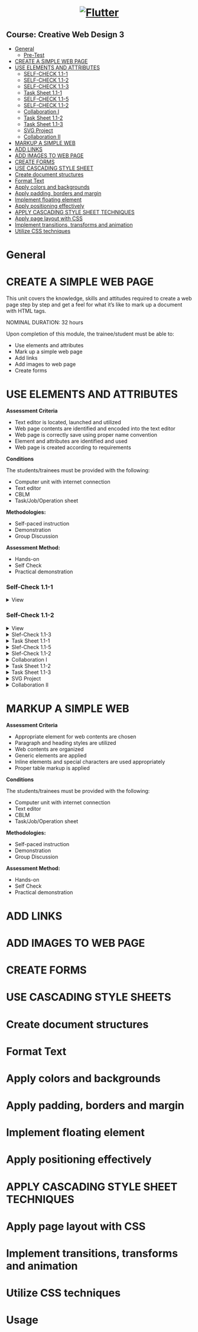<a href="https://flutter.dev/">
  <h1 align="center">
      <img alt="Flutter" src="https://jasontapar.gnomio.com/pix/moodlelogo.png">
  </h1>
</a>

## Course: Creative Web Design 3

   * [General](#general)
      * [Pre-Test](#general)
   * [CREATE A SIMPLE WEB PAGE](#create-a-simple-web-page)
   * [USE ELEMENTS AND ATTRIBUTES](#use-elements-and-attributes)
      * [SELF-CHECK 1.1-1](#self-check-1.1-1)
      * [SELF-CHECK 1.1-2](#self-check-1-1-2)
      * [SELF-CHECK 1.1-3](#self-check-1-1-3)
      * [Task Sheet 1.1-1](#task-sheet-1-1-1)
      * [SELF-CHECK 1.1-5](#self-check-1-1-5)
      * [SELF-CHECK 1.1-2](#self-check-1-1-5)
      * [Collaboration I](#collaboration-i)
      * [Task Sheet 1.1-2](#task-sheet-1-1-2)
      * [Task Sheet 1.1-3](#task-sheet-1-1-3)
      * [SVG Project](#svg-project)
      * [Collaboration II](#collaboration-ii)
   * [MARKUP A SIMPLE WEB](#markup-a-simple-web)
   * [ADD LINKS](#add-links)
   * [ADD IMAGES TO WEB PAGE](#add-images-to-web-page)
   * [CREATE FORMS](#create-forms)
   * [USE CASCADING STYLE SHEET](#use-casecading-style-sheet)
   * [Create document structures](#create-document-structures)
   * [Format Text](#format-text)
   * [Apply colors and backgrounds](#apply-colors-and-backgrounds)
   * [Apply padding, borders and margin](#apply-padding-borders-and-margin)
   * [Implement floating element](#implement-floating-element)
   * [Apply positioning effectively](#apply-positioning-effectively)
   * [APPLY CASCADING STYLE SHEET TECHNIQUES](#apply-cascading-style-sheet-techniques)
   * [Apply page layout with CSS](#apply-page-layout-with-css)
   * [Implement transitions, transforms and animation](#implement-transitions-transforms-and-animations)
   * [Utilize CSS techniques](#utilize-css-techniques)


General
=====


CREATE A SIMPLE WEB PAGE
=====

This unit covers the knowledge, skills and attitudes required to create a web page step by step and get a feel for what it’s like to mark up a document with HTML tags.

NOMINAL DURATION: 32 hours


Upon completion of this module, the trainee/student must be able to:

  * Use elements and attributes
  * Mark up a simple web page
  * Add links
  * Add images to web page
  * Create forms


USE ELEMENTS AND ATTRIBUTES
=====

**Assessment Criteria**

  * Text editor is located, launched and utilized
  * Web page contents are identified and encoded into the text editor
  * Web page is correctly save using proper name convention<br>
  * Element and attributes are identified and used<br>
  * Web page is created according to requirements

**Conditions**

The students/trainees must be provided with the following:

 * Computer unit with internet connection
 * Text editor
 * CBLM
 * Task/Job/Operation sheet

**Methodologies:**

 * Self-paced instruction
 * Demonstration
 * Group Discussion

**Assessment Method:**

 * Hands-on
 * Self Check
 * Practical demonstration

### Self-Check 1.1-1

<details>
<summary>View</summary>
- [9Anime](https://9anime.to/)
</details>

### Self-Check 1.1-2

<details>
<summary>View</summary>
- [9Anime](https://9anime.to/)
</details>

<details>
<summary>Slef-Check 1.1-3</summary>
- [9Anime](https://9anime.to/)
</details>

<details>
<summary>Task Sheet 1.1-1</summary>
- [9Anime](https://9anime.to/)
</details>

<details>
<summary>Slef-Check 1.1-5</summary>
- [9Anime](https://9anime.to/)
</details>

<details>
<summary>Slef-Check 1.1-2</summary>
- [9Anime](https://9anime.to/)
</details>

<details>
<summary>Collaboration I</summary>
- [9Anime](https://9anime.to/)
</details>

<details>
<summary>Task Sheet 1.1-2</summary>
- [9Anime](https://9anime.to/)
</details>

<details>
<summary>Task Sheet 1.1-3</summary>
- [9Anime](https://9anime.to/)
</details>

<details>
<summary>SVG Project</summary>
  
- SVG 1 - STAR

```html
<!DOCTYPE html>
<html>
<head>
  <title>SVG 1 - STAR</title>
</head>
<body>
  <svg width="200" height="200" viewBox="-100 -100 200 200">
    <g transform="translate(0 5)">
      <g>
        <polygon points="0,0 36,-50 0,-100" fill="#EDD8B7" />
        <polygon points="0,0 -36,-50 0,-100" fill="#E5C39C" />
      </g>
      <g transform="rotate(72)">
        <polygon points="0,0 36,-50 0,-100" fill="#EDD8B7" />
        <polygon points="0,0 -36,-50 0,-100" fill="#E5C39C" />
      </g>
      <g transform="rotate(-72)">
        <polygon points="0,0 36,-50 0,-100" fill="#EDD8B7" />
        <polygon points="0,0 -36,-50 0,-100" fill="#E5C39C" />
      </g>
      <g transform="rotate(144)">
        <polygon points="0,0 36,-50 0,-100" fill="#EDD8B7" />
        <polygon points="0,0 -36,-50 0,-100" fill="#E5C39C" />
      </g>
      <g transform="rotate(-144)">
        <polygon points="0,0 36,-50 0,-100" fill="#EDD8B7" />
        <polygon points="0,0 -36,-50 0,-100" fill="#E5C39C" />
      </g>
    </g>
  </svg>
</body>
</html>
```

- SVG 2 - SNOWFLEAKS

```html
<!DOCTYPE html>
<html>
<head>
  <title>SVG 2 - SNOWFLEAKS</title>
</head>
<body>
  <p class="sheesh">Name: <strong>Clyde Bustamante</strong></p>
  <svg width="200" height="200" viewBox="-100 -100 200 200">
    <defs>
      <path
        id="branch"
        d="
          M 0 0 L 0 -90
          M 0 -20 L 20 -34
          M 0 -20 L -20 -34
          M 0 -40 L 20 -54
          M 0 -40 L -20 -54
          M 0 -60 L 20 -74
          M 0 -60 L -20 -74"
        stroke="#E5C39C"
        stroke-width="5"
      />
    </defs>

    <use href="#branch" />
    <use href="#branch" transform="rotate(60)" />
    <use href="#branch" transform="rotate(120)" />
    <use href="#branch" transform="rotate(180)" />
    <use href="#branch" transform="rotate(240)" />
    <use href="#branch" transform="rotate(300)" />
  </svg>
</body>
</html>
```

- SVG 3 - BEAR

```html
<!DOCTYPE html>
<html>
<head>
<head>
  <title>SVG 3 - BEAR</title>
</head>
  <style>
    .gingerbread .body {
      fill: #cd803d;
    }

    .gingerbread .eye {
      fill: white;
    }

    .gingerbread .mouth {
      fill: none;
      stroke: white;
      stroke-width: 2px;
    }

    .gingerbread .limb {
      stroke: #cd803d;
      stroke-width: 35px;
      stroke-linecap: round;
    }

  </style>
</head>
<body>
  <svg class="gingerbread" width="200" height="200" viewBox="-100 -100 200 200">
    <circle class="body" cx="0" cy="-50" r="30" />

    <circle class="eye" cx="-12" cy="-55" r="3" />
    <circle class="eye" cx="12" cy="-55" r="3" />
    <rect class="mouth" x="-10" y="-40" width="20" height="5" rx="2" />

    <line class="limb" x1="-40" y1="-10" x2="40" y2="-10" />
    <line class="limb" x1="-25" y1="50" x2="0" y2="-15" />
    <line class="limb" x1="25" y1="50" x2="0" y2="-15" />

    <circle class="button" cx="0" cy="-10" r="5" />
    <circle class="button" cx="0" cy="10" r="5" />
  </svg>
</body>
</html>
```

</details>

<details>
<summary>Collaboration II</summary>
- [9Anime](https://9anime.to/)
</details>

MARKUP A SIMPLE WEB
=====

**Assessment Criteria**

 * Appropriate element for web contents are chosen
 * Paragraph and heading styles are utilized
 * Web contents are organized
 * Generic elements are applied
 * Inline elements and special characters are used appropriately
 * Proper table markup is applied

**Conditions**

The students/trainees must be provided with the following:

 * Computer unit with internet connection
 * Text editor
 * CBLM
 * Task/Job/Operation sheet

**Methodologies:**

 * Self-paced instruction
 * Demonstration
 * Group Discussion
 

**Assessment Method:**

 * Hands-on
 * Self Check
 * Practical demonstration


ADD LINKS
=====
ADD IMAGES TO WEB PAGE
=====
CREATE FORMS
=====
USE CASCADING STYLE SHEETS
=====
Create document structures
=====
Format Text
=====
Apply colors and backgrounds
=====
Apply padding, borders and margin
=====
Implement floating element
=====
Apply positioning effectively
=====
APPLY CASCADING STYLE SHEET TECHNIQUES
=====
Apply page layout with CSS
=====
Implement transitions, transforms and animation
=====
Utilize CSS techniques
=====




































Usage
=====

